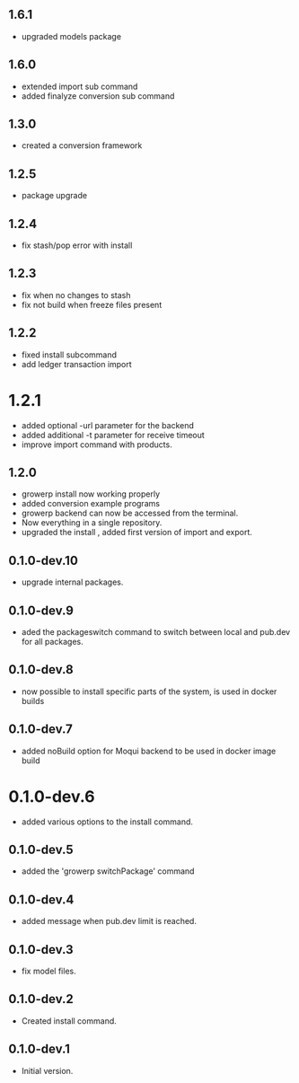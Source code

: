 ## 1.6.1
* upgraded models package

## 1.6.0
* extended import sub command
* added finalyze conversion sub command

## 1.3.0
* created a conversion framework

## 1.2.5
* package upgrade

## 1.2.4
* fix stash/pop error with install

## 1.2.3
* fix when no changes to stash
* fix not build when freeze files present

## 1.2.2
* fixed install subcommand
* add ledger transaction import

# 1.2.1
* added optional -url parameter for the backend
* added additional -t parameter for receive timeout
* improve import command with products.

## 1.2.0
- growerp install now working properly
- added conversion example programs
- growerp backend can now be accessed from the terminal.
- Now everything in a single repository.
- upgraded the install , added first version of import and export.

## 0.1.0-dev.10

- upgrade internal packages.

## 0.1.0-dev.9

- aded the packageswitch command to switch between local and pub.dev for all packages.

## 0.1.0-dev.8

- now possible to install specific parts of the system, is used in docker builds

## 0.1.0-dev.7

- added noBuild option for Moqui backend to be used in docker image build

# 0.1.0-dev.6

- added various options to the install command.

## 0.1.0-dev.5

- added the 'growerp switchPackage' command

## 0.1.0-dev.4

- added message when pub.dev limit is reached.

## 0.1.0-dev.3

- fix model files.

## 0.1.0-dev.2

- Created install command.

## 0.1.0-dev.1

- Initial version.
